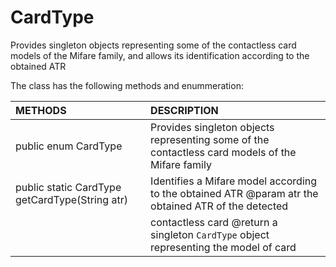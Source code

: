 # CardType
Provides singleton objects representing some of the contactless card models of the Mifare family, and allows its identification according to the obtained ATR

The class has the following methods and enummeration:

|METHODS                                       |DESCRIPTION                                                                                        |
|:---------------------------------------------|:--------------------------------------------------------------------------------------------------|
|public enum CardType                          |Provides singleton objects representing some of the contactless card models of the Mifare family   |
|public static CardType getCardType(String atr)|Identifies a Mifare model according to the obtained ATR @param atr the obtained ATR of the detected| 
|                                              |contactless card @return a singleton <code>CardType</code> object representing the model of card   |
